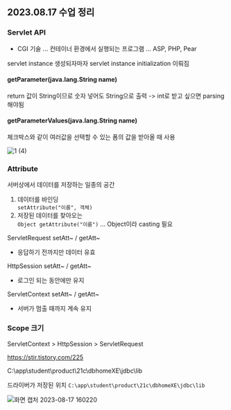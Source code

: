 ## 2023.08.17 수업 정리

### Servlet API

- CGI 기술 ... 컨테이너 환경에서 실행되는 프로그램 ... ASP, PHP, Pear

servlet instance 생성되자마자 servlet instance initialization 이뤄짐

#### getParameter(java.lang.String name)

return 값이 String이므로 숫자 넣어도 String으로 출력 -> int로 받고 싶으면 parsing해야됨

#### getParameterValues(java.lang.String name)

체크박스와 같이 여러값을 선택할 수 있는 폼의 값을 받아올 때 사용

![1 (4)](https://github.com/2oo1s/TIL/assets/90839206/7255ab1e-428d-48a1-bdd4-c147021336a3)

### Attribute

서버상에서 데이터를 저장하는 일종의 공간

1. 데이터를 바인딩  
   `setAttribute("이름", 객체)`
2. 저장된 데이터를 찾아오는  
   `Object getAttribute("이름")` ... Object이라 casting 필요

ServletRequest setAtt~ / getAtt~

- 응답하기 전까지만 데이터 유효

HttpSession setAtt~ / getAtt~

- 로그인 되는 동안에만 유지

ServletContext setAtt~ / getAtt~

- 서버가 멈출 때까지 계속 유지

### Scope 크기

ServletContext > HttpSession > ServletRequest

https://stir.tistory.com/225

C:\app\student\product\21c\dbhomeXE\jdbc\lib

드라이버가 저장된 위치 `C:\app\student\product\21c\dbhomeXE\jdbc\lib`

![화면 캡처 2023-08-17 160220](https://github.com/2oo1s/TIL/assets/90839206/e4d28485-f407-4665-82d6-9814c93a9b8e)

